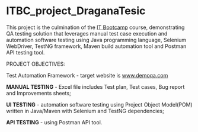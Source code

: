 # ITBC_project_DraganaTesic
This project is the culmination of the [IT Bootcamp](https://itbootcamp.rs/kursevi/testiranje-softvera-qa/) course, demonstrating QA testing solution that leverages manual test case execution and automation software testing using Java programming language, Selenium WebDriver, TestNG framework, Maven build automation tool and Postman API testing tool.


PROJECT  OBJECTIVES:

Test Automation Framework - target website is www.demoqa.com

**MANUAL TESTING** - Excel file includes Test plan, Test cases, Bug report and Improvements sheets;  

**UI TESTING** - automation software testing using Project Object Model(POM) written in Java/Maven with Selenium and TestNG dependencies;  

**API TESTING** - using Postman API tool.
